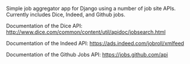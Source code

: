 Simple job aggregator app for Django using a number of job site APIs.  Currently includes Dice, Indeed, and Github jobs.

Documentation of the Dice API: http://www.dice.com/common/content/util/apidoc/jobsearch.html

Documentation of the Indeed API: https://ads.indeed.com/jobroll/xmlfeed

Documentation of the Github Jobs API: https://jobs.github.com/api